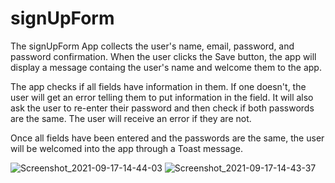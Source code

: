 # signUpForm

The signUpForm App collects the user's name, email, password, and password confirmation. 
When the user clicks the Save button, the app will display a message containg the user's name and welcome them to the app.

The app checks if all fields have information in them. If one doesn't, the user will get an error telling them to put information in the field.
It will also ask the user to re-enter their password and then check if both passwords are the same. The user will receive an error if they are not.

Once all fields have been entered and the passwords are the same, the user will be welcomed into the app through a Toast message.

![Screenshot_2021-09-17-14-44-03](https://user-images.githubusercontent.com/73030319/133840129-74b8db58-d757-4b13-abee-cb1061815e1f.png)
![Screenshot_2021-09-17-14-43-37](https://user-images.githubusercontent.com/73030319/133840140-33b0fb0a-4231-4ad5-9235-fd2b844e0840.png)
